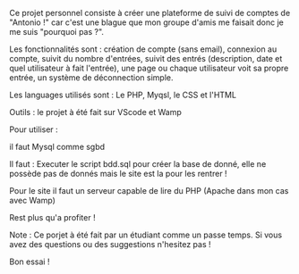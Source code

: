 Ce projet personnel consiste à créer une plateforme de suivi de comptes de "Antonio !" 
car c'est une blague que mon groupe d'amis me faisait donc je me suis "pourquoi pas ?".

Les fonctionnalités sont : création de compte (sans email), connexion au compte, 
suivit du nombre d'entrées, suivit des entrés (description, date et quel utilisateur à
fait l'entrée), une page ou chaque utilisateur voit sa propre entrée,
un système de déconnection simple.

Les languages utilisés sont : Le PHP, Myqsl, le CSS et l'HTML

Outils : le projet à été fait sur VScode et Wamp

Pour utiliser : 

il faut Mysql comme sgbd

Il faut : Executer le script bdd.sql pour créer la base de donné, elle ne possède pas
de donnés mais le site est la pour les rentrer !

Pour le site il faut un serveur capable de lire du PHP (Apache dans mon cas avec Wamp)

Rest plus qu'a profiter !

Note : Ce porjet à été fait par un étudiant comme un passe temps.
Si vous avez des questions ou des suggestions n'hesitez pas !

Bon essai !
